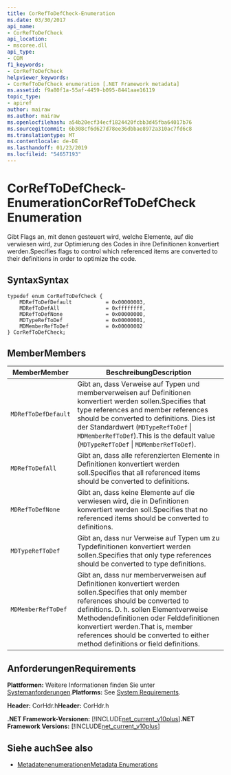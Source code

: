 ```yaml
---
title: CorRefToDefCheck-Enumeration
ms.date: 03/30/2017
api_name:
- CorRefToDefCheck
api_location:
- mscoree.dll
api_type:
- COM
f1_keywords:
- CorRefToDefCheck
helpviewer_keywords:
- CorRefToDefCheck enumeration [.NET Framework metadata]
ms.assetid: f9a80f1a-55af-4459-b095-8441aae16119
topic_type:
- apiref
author: mairaw
ms.author: mairaw
ms.openlocfilehash: a54b20ecf34ecf1824420fcbb3d45fba64017b76
ms.sourcegitcommit: 6b308cf6d627d78ee36dbbae8972a310ac7fd6c8
ms.translationtype: MT
ms.contentlocale: de-DE
ms.lasthandoff: 01/23/2019
ms.locfileid: "54657193"
---
```

# <a name="correftodefcheck-enumeration"></a><span data-ttu-id="baad4-102">CorRefToDefCheck-Enumeration</span><span class="sxs-lookup"><span data-stu-id="baad4-102">CorRefToDefCheck Enumeration</span></span>
<span data-ttu-id="baad4-103">Gibt Flags an, mit denen gesteuert wird, welche Elemente, auf die verwiesen wird, zur Optimierung des Codes in ihre Definitionen konvertiert werden.</span><span class="sxs-lookup"><span data-stu-id="baad4-103">Specifies flags to control which referenced items are converted to their definitions in order to optimize the code.</span></span>  
  
## <a name="syntax"></a><span data-ttu-id="baad4-104">Syntax</span><span class="sxs-lookup"><span data-stu-id="baad4-104">Syntax</span></span>  
  
```  
typedef enum CorRefToDefCheck {  
    MDRefToDefDefault           = 0x00000003,  
    MDRefToDefAll               = 0xffffffff,  
    MDRefToDefNone              = 0x00000000,  
    MDTypeRefToDef              = 0x00000001,  
    MDMemberRefToDef            = 0x00000002  
} CorRefToDefCheck;  
```  
  
## <a name="members"></a><span data-ttu-id="baad4-105">Member</span><span class="sxs-lookup"><span data-stu-id="baad4-105">Members</span></span>  
  
|<span data-ttu-id="baad4-106">Member</span><span class="sxs-lookup"><span data-stu-id="baad4-106">Member</span></span>|<span data-ttu-id="baad4-107">Beschreibung</span><span class="sxs-lookup"><span data-stu-id="baad4-107">Description</span></span>|  
|------------|-----------------|  
|`MDRefToDefDefault`|<span data-ttu-id="baad4-108">Gibt an, dass Verweise auf Typen und memberverweisen auf Definitionen konvertiert werden sollen.</span><span class="sxs-lookup"><span data-stu-id="baad4-108">Specifies that type references and member references should be converted to definitions.</span></span> <span data-ttu-id="baad4-109">Dies ist der Standardwert (`MDTypeRefToDef` &#124; `MDMemberRefToDef`).</span><span class="sxs-lookup"><span data-stu-id="baad4-109">This is the default value (`MDTypeRefToDef` &#124; `MDMemberRefToDef`).</span></span>|  
|`MDRefToDefAll`|<span data-ttu-id="baad4-110">Gibt an, dass alle referenzierten Elemente in Definitionen konvertiert werden soll.</span><span class="sxs-lookup"><span data-stu-id="baad4-110">Specifies that all referenced items should be converted to definitions.</span></span>|  
|`MDRefToDefNone`|<span data-ttu-id="baad4-111">Gibt an, dass keine Elemente auf die verwiesen wird, die in Definitionen konvertiert werden soll.</span><span class="sxs-lookup"><span data-stu-id="baad4-111">Specifies that no referenced items should be converted to definitions.</span></span>|  
|`MDTypeRefToDef`|<span data-ttu-id="baad4-112">Gibt an, dass nur Verweise auf Typen um zu Typdefinitionen konvertiert werden sollen.</span><span class="sxs-lookup"><span data-stu-id="baad4-112">Specifies that only type references should be converted to type definitions.</span></span>|  
|`MDMemberRefToDef`|<span data-ttu-id="baad4-113">Gibt an, dass nur memberverweisen auf Definitionen konvertiert werden sollen.</span><span class="sxs-lookup"><span data-stu-id="baad4-113">Specifies that only member references should be converted to definitions.</span></span> <span data-ttu-id="baad4-114">D. h. sollen Elementverweise Methodendefinitionen oder Felddefinitionen konvertiert werden.</span><span class="sxs-lookup"><span data-stu-id="baad4-114">That is, member references should be converted to either method definitions or field definitions.</span></span>|  
  
## <a name="requirements"></a><span data-ttu-id="baad4-115">Anforderungen</span><span class="sxs-lookup"><span data-stu-id="baad4-115">Requirements</span></span>  
 <span data-ttu-id="baad4-116">**Plattformen:** Weitere Informationen finden Sie unter [Systemanforderungen](../../../../docs/framework/get-started/system-requirements.md).</span><span class="sxs-lookup"><span data-stu-id="baad4-116">**Platforms:** See [System Requirements](../../../../docs/framework/get-started/system-requirements.md).</span></span>  
  
 <span data-ttu-id="baad4-117">**Header:** CorHdr.h</span><span class="sxs-lookup"><span data-stu-id="baad4-117">**Header:** CorHdr.h</span></span>  
  
 <span data-ttu-id="baad4-118">**.NET Framework-Versionen:** [!INCLUDE[net_current_v10plus](../../../../includes/net-current-v10plus-md.md)]</span><span class="sxs-lookup"><span data-stu-id="baad4-118">**.NET Framework Versions:** [!INCLUDE[net_current_v10plus](../../../../includes/net-current-v10plus-md.md)]</span></span>  
  
## <a name="see-also"></a><span data-ttu-id="baad4-119">Siehe auch</span><span class="sxs-lookup"><span data-stu-id="baad4-119">See also</span></span>
- [<span data-ttu-id="baad4-120">Metadatenenumerationen</span><span class="sxs-lookup"><span data-stu-id="baad4-120">Metadata Enumerations</span></span>](../../../../docs/framework/unmanaged-api/metadata/metadata-enumerations.md)
